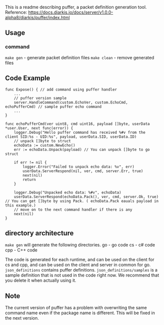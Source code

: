 This is a readme describing puffer, a packet definition generation tool.
Reference: https://docs.diarkis.io/docs/server/v1.0.0-alpha8/diarkis/puffer/index.html

## Usage

### command

`make gen` - generate packet definition files
`make clean` - remove generated files

## Code Example

```
func Expose() { // add command using puffer handler
    ...
	// puffer version sample
	server.HandleCommand(custom.EchoVer, custom.EchoCmd, echoPufferCmd) // sample puffer echo command
    ...
}

func echoPufferCmd(ver uint8, cmd uint16, payload []byte, userData *user.User, next func(error)) {
	logger.Debug("Hello puffer command has received %#v from the client SID:%s - UID:%s", payload, userData.SID, userData.ID)
	// unpack []byte to struct
	echoData := custom.NewEcho()
	err := echoData.Unpack(payload) // You can unpack []byte to go struct

	if err != nil {
		logger.Error("Failed to unpack echo data: %v", err)
		userData.ServerRespond(nil, ver, cmd, server.Err, true)
		next(nil)
		return
	}

	logger.Debug("Unpacked echo data: %#v", echoData)
    userData.ServerRespond(echoData.Pack(), ver, cmd, server.Ok, true) // You can get []byte by using Pack. ( echoData.Pack eauals payload in this example.)
	// move on to the next command handler if there is any
	next(nil)
}

```

## directory architecture

`make gen` will generate the following directories.
go - go code
cs - c# code
cpp - C++ code

The code is generated for each runtime, and can be used on the client for cs and cpp, and can be used on the client and server in common for go.
`json_definitions` contains puffer definitions.
`json_definitions/samples` is a sample definition that is not used in the code right now.
We recommend that you delete it when actually using it.

## Note

The current version of puffer has a problem with overwriting the same command name even if the package name is different.
This will be fixed in the next version.
